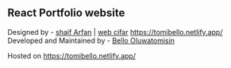## React Portfolio website

Designed by - [shaif Arfan](http://github.com/shaifarfan) | [web cifar](http://webcifar.com)
https://tomibello.netlify.app/
Developed and Maintained by - [Bello Oluwatomisin](https://github.com/t-bello7)

Hosted on <https://tomibello.netlify.app/>

<!-- ![](./ReadMeImages/ReadMeBanner.png) -->
